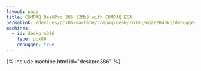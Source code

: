 ```yaml
---
layout: page
title: COMPAQ DeskPro 386 (2Mb) with COMPAQ EGA
permalink: /devices/pcx86/machine/compaq/deskpro386/ega/2048kb/debugger/
machines:
  - id: deskpro386
    type: pcx86
    debugger: true
---
```


{% include machine.html id="deskpro386" %}
